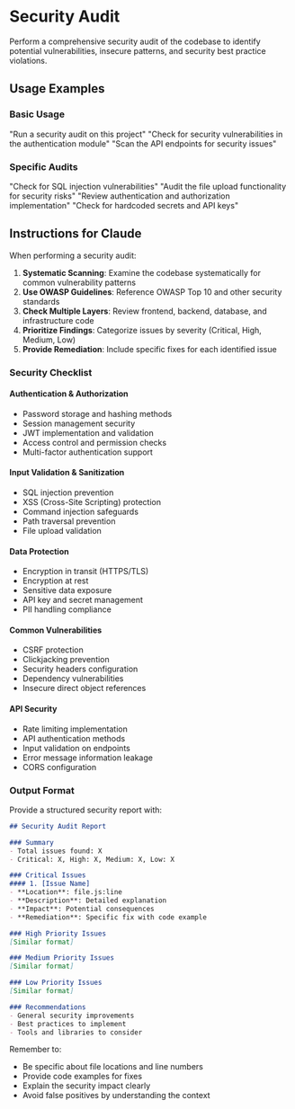 # Security Audit

Perform a comprehensive security audit of the codebase to identify potential vulnerabilities, insecure patterns, and security best practice violations.

## Usage Examples

### Basic Usage
"Run a security audit on this project"
"Check for security vulnerabilities in the authentication module"
"Scan the API endpoints for security issues"

### Specific Audits
"Check for SQL injection vulnerabilities"
"Audit the file upload functionality for security risks"
"Review authentication and authorization implementation"
"Check for hardcoded secrets and API keys"

## Instructions for Claude

When performing a security audit:

1. **Systematic Scanning**: Examine the codebase systematically for common vulnerability patterns
2. **Use OWASP Guidelines**: Reference OWASP Top 10 and other security standards
3. **Check Multiple Layers**: Review frontend, backend, database, and infrastructure code
4. **Prioritize Findings**: Categorize issues by severity (Critical, High, Medium, Low)
5. **Provide Remediation**: Include specific fixes for each identified issue

### Security Checklist

#### Authentication & Authorization
- Password storage and hashing methods
- Session management security
- JWT implementation and validation
- Access control and permission checks
- Multi-factor authentication support

#### Input Validation & Sanitization
- SQL injection prevention
- XSS (Cross-Site Scripting) protection
- Command injection safeguards
- Path traversal prevention
- File upload validation

#### Data Protection
- Encryption in transit (HTTPS/TLS)
- Encryption at rest
- Sensitive data exposure
- API key and secret management
- PII handling compliance

#### Common Vulnerabilities
- CSRF protection
- Clickjacking prevention
- Security headers configuration
- Dependency vulnerabilities
- Insecure direct object references

#### API Security
- Rate limiting implementation
- API authentication methods
- Input validation on endpoints
- Error message information leakage
- CORS configuration

### Output Format

Provide a structured security report with:

```markdown
## Security Audit Report

### Summary
- Total issues found: X
- Critical: X, High: X, Medium: X, Low: X

### Critical Issues
#### 1. [Issue Name]
- **Location**: file.js:line
- **Description**: Detailed explanation
- **Impact**: Potential consequences
- **Remediation**: Specific fix with code example

### High Priority Issues
[Similar format]

### Medium Priority Issues
[Similar format]

### Low Priority Issues
[Similar format]

### Recommendations
- General security improvements
- Best practices to implement
- Tools and libraries to consider
```

Remember to:
- Be specific about file locations and line numbers
- Provide code examples for fixes
- Explain the security impact clearly
- Avoid false positives by understanding the context
